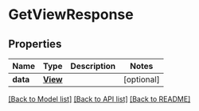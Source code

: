 # GetViewResponse


## Properties
Name | Type | Description | Notes
------------ | ------------- | ------------- | -------------
**data** | [**View**](View.md) |  | [optional] 

[[Back to Model list]](../README.md#documentation-for-models) [[Back to API list]](../README.md#documentation-for-api-endpoints) [[Back to README]](../README.md)


